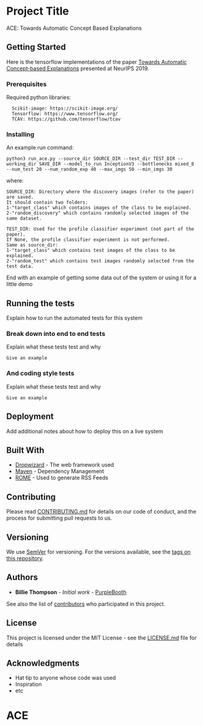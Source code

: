 # Project Title

ACE: Towards Automatic Concept Based Explanations

## Getting Started
Here is the tensorflow implementations of the paper [Towards Automatic Concept-based Explanations](https://arxiv.org/abs/1902.03129) presented at NeurIPS 2019.

### Prerequisites

Required python libraries:

```
  Scikit-image: https://scikit-image.org/
  Tensorflow: https://www.tensorflow.org/
  TCAV: https://github.com/tensorflow/tcav
```

### Installing

An example run command:

```
python3 run_ace.py --source_dir SOURCE_DIR --test_dir TEST_DIR --working_dir SAVE_DIR --model_to_run InceptionV3 --bottlenecks mixed_8 --num_test 20 --num_random_exp 40 --max_imgs 50 --min_imgs 30
```

where:
```
SOURCE_DIR: Directory where the discovery images (refer to the paper) are saved. 
It should contain two folders: 
1-"target_class" which contains images of the class to be explained. 
2-"random_discovery" which contains randomly selected images of the same dataset.
```

```
TEST_DIR: Used for the profile classifier experiment (not part of the paper).
If None, the profile classifier experiment is not performed.
Same as source_dir:
1-"target_class" which contains test images of the class to be explained. 
2-"random_test" which contains test images randomly selected from the test data.
```
End with an example of getting some data out of the system or using it for a little demo

## Running the tests

Explain how to run the automated tests for this system

### Break down into end to end tests

Explain what these tests test and why

```
Give an example
```

### And coding style tests

Explain what these tests test and why

```
Give an example
```

## Deployment

Add additional notes about how to deploy this on a live system

## Built With

* [Dropwizard](http://www.dropwizard.io/1.0.2/docs/) - The web framework used
* [Maven](https://maven.apache.org/) - Dependency Management
* [ROME](https://rometools.github.io/rome/) - Used to generate RSS Feeds

## Contributing

Please read [CONTRIBUTING.md](https://gist.github.com/PurpleBooth/b24679402957c63ec426) for details on our code of conduct, and the process for submitting pull requests to us.

## Versioning

We use [SemVer](http://semver.org/) for versioning. For the versions available, see the [tags on this repository](https://github.com/your/project/tags). 

## Authors

* **Billie Thompson** - *Initial work* - [PurpleBooth](https://github.com/PurpleBooth)

See also the list of [contributors](https://github.com/your/project/contributors) who participated in this project.

## License

This project is licensed under the MIT License - see the [LICENSE.md](LICENSE.md) file for details

## Acknowledgments

* Hat tip to anyone whose code was used
* Inspiration
* etc
# ACE

